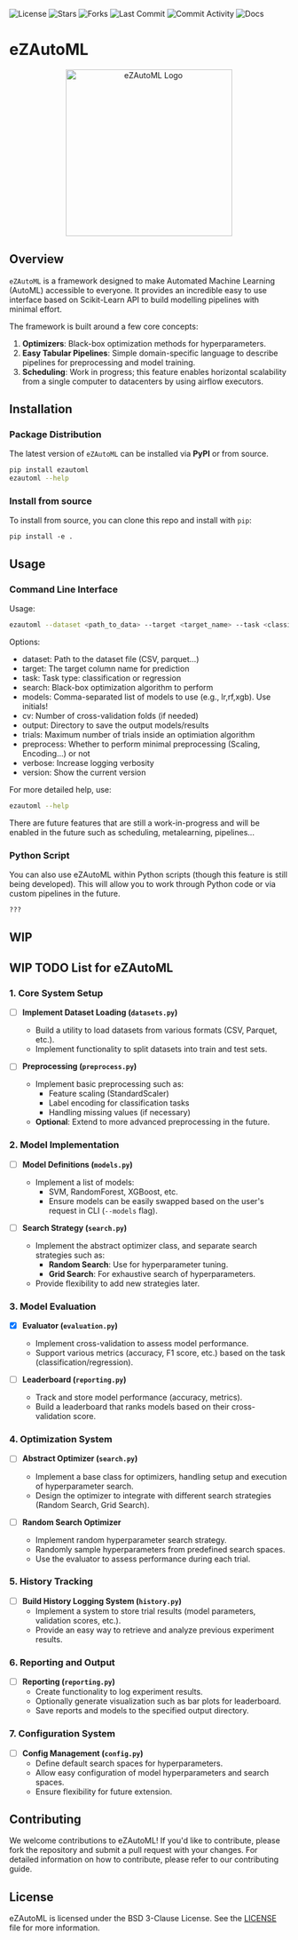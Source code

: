![License](https://img.shields.io/badge/License-BSD%203--Clause-blue.svg)
![Stars](https://img.shields.io/github/stars/eZWALT/eZAutoML?style=flat)
![Forks](https://img.shields.io/github/forks/eZWALT/eZAutoML?style=flat)
![Last Commit](https://img.shields.io/github/last-commit/eZWALT/eZAutoML?style=flat)
![Commit Activity](https://img.shields.io/github/commit-activity/m/eZWALT/eZAutoML?style=flat)
![Docs](https://img.shields.io/badge/docs-latest-blue)

<!---
![Version](https://img.shields.io/github/v/tag/eZWALT/eZAutoML?style=flat)
![PyPI Downloads](https://img.shields.io/pypi/dm/eZAutoML?style=flat)
-->

# eZAutoML 

<!---
![](./resources/logo_red_transparent.png)
-->
<p align="center">
  <img src="./resources/logo_white.jpeg" alt="eZAutoML Logo" width="300"/>
</p>

## Overview

`eZAutoML` is a framework designed to make Automated Machine Learning (AutoML) accessible to everyone. It provides an incredible easy to use interface based on Scikit-Learn API to build modelling pipelines with minimal effort.

The framework is built around a few core concepts:

1. **Optimizers**: Black-box optimization methods for hyperparameters.
2. **Easy Tabular Pipelines**: Simple domain-specific language to describe pipelines for preprocessing and model training.
3. **Scheduling**: Work in progress; this feature enables horizontal scalability from a single computer to datacenters by using airflow executors.

## Installation 

### Package Distribution 

The latest version of `eZAutoML` can be installed via **PyPI** or from source.

```bash 
pip install ezautoml
ezautoml --help
```

### Install from source
To install from source, you can clone this repo and install with `pip`:

```
pip install -e .
```

## Usage

### Command Line Interface 

Usage:

```bash
ezautoml --dataset <path_to_data> --target <target_name> --task <classification|regression> --models <model1,model2,...> --cv <folds> --output <path_to_output>
```

Options:
- dataset: Path to the dataset file (CSV, parquet...)
- target: The target column name for prediction
- task: Task type: classification or regression
- search: Black-box optimization algorithm to perform
- models: Comma-separated list of models to use (e.g., lr,rf,xgb). Use initials!
- cv: Number of cross-validation folds (if needed)
- output: Directory to save the output models/results
- trials: Maximum number of trials inside an optimiation algorithm
- preprocess: Whether to perform minimal preprocessing (Scaling, Encoding...) or not
- verbose: Increase logging verbosity 
- version: Show the current version 

For more detailed help, use:

```bash
ezautoml --help
```

There are future features that are still a work-in-progress and will be enabled in the future such as scheduling, metalearning, pipelines...

### Python Script

You can also use eZAutoML within Python scripts (though this feature is still being developed). This will allow you to work through Python code or via custom pipelines in the future.

```python
???
```


## WIP

## WIP TODO List for eZAutoML

### 1. **Core System Setup**
- [ ] **Implement Dataset Loading (`datasets.py`)**
   - Build a utility to load datasets from various formats (CSV, Parquet, etc.).
   - Implement functionality to split datasets into train and test sets.

- [ ] **Preprocessing (`preprocess.py`)**
   - Implement basic preprocessing such as:
     - Feature scaling (StandardScaler)
     - Label encoding for classification tasks
     - Handling missing values (if necessary)
   - **Optional**: Extend to more advanced preprocessing in the future.
  
### 2. **Model Implementation**
- [ ] **Model Definitions (`models.py`)**
   - Implement a list of models:
     - SVM, RandomForest, XGBoost, etc.
     - Ensure models can be easily swapped based on the user's request in CLI (`--models` flag).
   
- [ ] **Search Strategy (`search.py`)**
   - Implement the abstract optimizer class, and separate search strategies such as:
     - **Random Search**: Use for hyperparameter tuning.
     - **Grid Search**: For exhaustive search of hyperparameters.
   - Provide flexibility to add new strategies later.

### 3. **Model Evaluation**
- [x] **Evaluator (`evaluation.py`)**
   - Implement cross-validation to assess model performance.
   - Support various metrics (accuracy, F1 score, etc.) based on the task (classification/regression).

- [ ] **Leaderboard (`reporting.py`)**
   - Track and store model performance (accuracy, metrics).
   - Build a leaderboard that ranks models based on their cross-validation score.

### 4. **Optimization System**
- [ ] **Abstract Optimizer (`search.py`)**
   - Implement a base class for optimizers, handling setup and execution of hyperparameter search.
   - Design the optimizer to integrate with different search strategies (Random Search, Grid Search).
  
- [ ] **Random Search Optimizer** 
   - Implement random hyperparameter search strategy.
   - Randomly sample hyperparameters from predefined search spaces.
   - Use the evaluator to assess performance during each trial.

### 5. **History Tracking**
- [ ] **Build History Logging System (`history.py`)**
   - Implement a system to store trial results (model parameters, validation scores, etc.).
   - Provide an easy way to retrieve and analyze previous experiment results.
  
### 6. **Reporting and Output**
- [ ] **Reporting (`reporting.py`)**
   - Create functionality to log experiment results.
   - Optionally generate visualization such as bar plots for leaderboard.
   - Save reports and models to the specified output directory.
  
### 7. **Configuration System**
- [ ] **Config Management (`config.py`)**
   - Define default search spaces for hyperparameters.
   - Allow easy configuration of model hyperparameters and search spaces.
   - Ensure flexibility for future extension.





## Contributing

We welcome contributions to eZAutoML! If you'd like to contribute, please fork the repository and submit a pull request with your changes. For detailed information on how to contribute, please refer to our contributing guide.

## License 

eZAutoML is licensed under the BSD 3-Clause License. See the [LICENSE](./LICENSE) file for more information.
